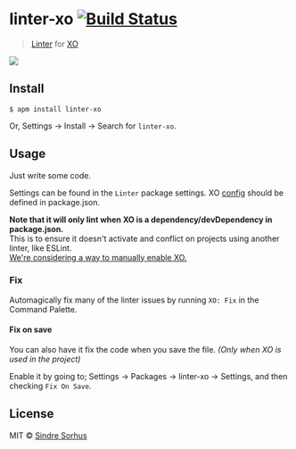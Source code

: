 # linter-xo [![Build Status](https://travis-ci.org/sindresorhus/atom-linter-xo.svg?branch=master)](https://travis-ci.org/sindresorhus/atom-linter-xo)

> [Linter](https://github.com/atom-community/linter) for [XO](https://github.com/sindresorhus/xo)

![](https://github.com/sindresorhus/atom-linter-xo/raw/master/screenshot.png)


## Install

```
$ apm install linter-xo
```

Or, Settings → Install → Search for `linter-xo`.


## Usage

Just write some code.

Settings can be found in the `Linter` package settings. XO [config](https://github.com/sindresorhus/xo#config) should be defined in package.json.

**Note that it will only lint when XO is a dependency/devDependency in package.json.**<br>
This is to ensure it doesn't activate and conflict on projects using another linter, like ESLint.<br>
[We're considering a way to manually enable XO.](https://github.com/sindresorhus/atom-linter-xo/issues/21)

### Fix

Automagically fix many of the linter issues by running `XO: Fix` in the Command Palette.

#### Fix on save

You can also have it fix the code when you save the file. *(Only when XO is used in the project)*

Enable it by going to; Settings → Packages → linter-xo → Settings, and then checking `Fix On Save`.


## License

MIT © [Sindre Sorhus](https://sindresorhus.com)
